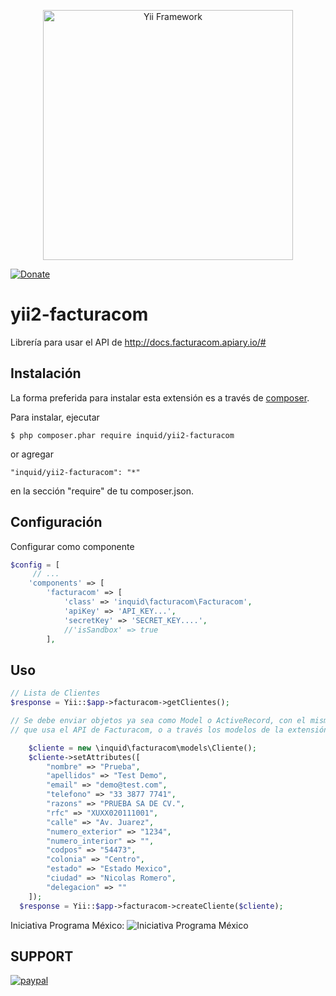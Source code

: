 <p align="center">
    <a href="http://www.yiiframework.com/" target="_blank">
        <img src="http://static.yiiframework.com/files/logo/yii.png" width="400" alt="Yii Framework" />
    </a>
</p>

[![Donate](https://img.shields.io/badge/Donate-PayPal-green.svg)](https://www.paypal.com/cgi-bin/webscr?cmd=_donations&business=contact@inquid.co&item_name=Yii2+extensions+support&item_number=22+Campaign&amount=5%2e00&currency_code=USD)

yii2-facturacom
=====================

Librería para usar el API de http://docs.facturacom.apiary.io/#



## Instalación

La forma preferida para instalar esta extensión es a través de [composer](http://getcomposer.org/download/).

Para instalar, ejecutar

```
$ php composer.phar require inquid/yii2-facturacom
```

or agregar

```
"inquid/yii2-facturacom": "*"
```
en la sección "require" de tu composer.json.

## Configuración

Configurar como componente
```php
$config = [
     // ...
    'components' => [
        'facturacom' => [
            'class' => 'inquid\facturacom\Facturacom',
            'apiKey' => 'API_KEY...',
            'secretKey' => 'SECRET_KEY....',
            //'isSandbox' => true
        ],
```

## Uso
```php
// Lista de Clientes
$response = Yii::$app->facturacom->getClientes();

// Se debe enviar objetos ya sea como Model o ActiveRecord, con el mismo nombre de los parametros 
// que usa el API de Facturacom, o a través los modelos de la extensión

    $cliente = new \inquid\facturacom\models\Cliente();
    $cliente->setAttributes([
        "nombre" => "Prueba",
        "apellidos" => "Test Demo",
        "email" => "demo@test.com",
        "telefono" => "33 3877 7741",
        "razons" => "PRUEBA SA DE CV.",
        "rfc" => "XUXX020111001",
        "calle" => "Av. Juarez",
        "numero_exterior" => "1234",
        "numero_interior" => "",
        "codpos" => "54473",
        "colonia" => "Centro",
        "estado" => "Estado Mexico",
        "ciudad" => "Nicolas Romero",
        "delegacion" => ""
    ]);
  $response = Yii::$app->facturacom->createCliente($cliente);
```
Iniciativa Programa México: 
![Iniciativa Programa México](https://lh5.googleusercontent.com/k6u-DepqdgZzTk15Kxx6UPuZJ0ldiv6EPuhhJYRp8QfB89kLxU-D1D7YdYST-gGXnSxl9LFixzn5sYg=w1920-h990)

SUPPORT
-----
[![paypal](https://www.paypalobjects.com/en_US/i/btn/btn_donateCC_LG.gif)](https://www.paypal.com/cgi-bin/webscr?cmd=_donations&business=contact@inquid.co&item_name=Yii2+extensions+support&item_number=22+Campaign&amount=5%2e00&currency_code=USD)
